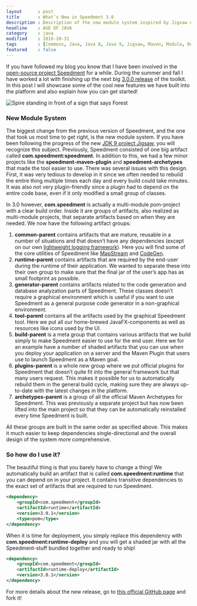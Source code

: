 ```yaml
---
layout      : post
title       : What’s New in Speedment 3.0
description : Description of the new module system inspired by Jigsaw used in Speedment 3.0.
headline    : AGE OF JAVA
category    : java
modified    : 2016-10-31
tags        : [Commons, Java, Java 8, Java 9, Jigsaw, Maven, Module, Release, Speedment]
featured    : false
---
```


If you have followed my blog you know that I have been involved in the [open-source project Speedment](https://github.com/speedment/speedment) for a while. During the summer and fall I have worked a lot with finishing up the next big [3.0.0 release](https://github.com/speedment/speedment/releases/tag/3.0.0) of the toolkit. In this post I will showcase some of the cool new features we have built into the platform and also explain how you can get started!

![Spire standing in front of a sign that says Forest](https://lh3.googleusercontent.com/Qm93wI3PLGiIxuXXFUcO6CdPe9oy_81XpNlwnKORv1M8BNDEv6Am7KvpCCh4qSjurbVrSAoDdaEyRbcdgByU3TLzIDnbg2QDQ3GjNOcc9EI4cDK5bP4SoJCaez_J9z_5yOHDC4tc)

### New Module System

The biggest change from the previous version of Speedment, and the one that took us most time to get right, is the new module system. If you have been following the progress of the new [JDK 9 project Jigsaw](http://openjdk.java.net/projects/jigsaw/), you will recognize this subject. Previously, Speedment consisted of one big artifact called **com.speedment:speedment**. In addition to this, we had a few minor projects like the **speedment-maven-plugin** and **speedment-archetypes** that made the tool easier to use. There was several issues with this design. First, it was very tedious to develop in it since we often needed to rebuild the entire thing multiple times each day and every build could take minutes. It was also not very plugin-friendly since a plugin had to depend on the entire code base, even if it only modified a small group of classes.

In 3.0 however, **com.speedment** is actually a multi-module pom-project with a clear build order. Inside it are groups of artifacts, also realized as multi-module projects, that separate artifacts based on when they are needed. We now have the following artifact groups:

1.  **common-parent** contains artifacts that are mature, reusable in a number of situations and that doesn’t have any dependencies (except on our own [lightweight logging framework](https://github.com/speedment/speedment/tree/master/common-parent/logger)). Here you will find some of the core utilities of Speedment like [MapStream](https://github.com/speedment/speedment/tree/master/common-parent/mapstream) and [CodeGen](https://github.com/speedment/speedment/tree/master/common-parent/codegen).
2.  **runtime-parent** contains artifacts that are required by the end-user during the runtime of their application. We wanted to separate these into their own group to make sure that the final jar of the user’s app has as small footprint as possible.
3.  **generator-parent** contains artifacts related to the code generation and database analyzation parts of Speedment. These classes doesn’t require a graphical environment which is useful if you want to use Speedment as a general purpose code generator in a non-graphical environment.
4.  **tool-parent** contains all the artifacts used by the graphical Speedment tool. Here we put all our home-brewed JavaFX-components as well as resources like icons used by the UI.
5.  **build-parent** is a meta group that contains various artifacts that we build simply to make Speedment easier to use for the end user. Here we for an example have a number of shaded artifacts that you can use when you deploy your application on a server and the Maven Plugin that users use to launch Speedment as a Maven goal.
6.  **plugins-parent** is a whole new group where we put official plugins for Speedment that doesn’t quite fit into the general framework but that many users request. This makes it possible for us to automatically rebuild them in the general build cycle, making sure they are always up-to-date with the latest changes in the platform.
7.  **archetypes-parent** is a group of all the official Maven Archetypes for Speedment. This was previously a separate project but has now been lifted into the main project so that they can be automatically reinstalled every time Speedment is built.

All these groups are built in the same order as specified above. This makes it much easier to keep dependencies single-directional and the overall design of the system more comprehensive.

### So how do I use it?

The beautiful thing is that you barely have to change a thing! We automatically build an artifact that is called **com.speedment:runtime** that you can depend on in your project. It contains transitive dependencies to the exact set of artifacts that are required to run Speedment.

```xml
<dependency>
    <groupId>com.speedment</groupId>
    <artifactId>runtime</artifactId>
    <version>3.0.1</version>
    <type>pom</type>
</dependency>
```

When it is time for deployment, you simply replace this dependency with **com.speedment:runtime-deploy** and you will get a shaded jar with all the Speedment-stuff bundled together and ready to ship!

```xml
<dependency>
    <groupId>com.speedment</groupId>
    <artifactId>runtime-deploy</artifactId>
    <version>3.0.1</version>
</dependency>
```

For more details about the new release, go to [this official GitHub page](https://github.com/speedment/speedment) and fork it!
